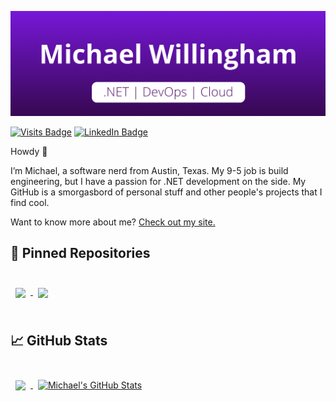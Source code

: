 [![Michael's GitHub Banner](github-header.png)](https://michaelhwillingham.github.io)

[![Visits Badge](https://badges.pufler.dev/visits/michaelhwillingham/michaelhwillingham)](https://michaelhwillingham.github.io)
[![LinkedIn Badge](https://img.shields.io/badge/LinkedIn-Profile-informational?style=flat&logo=linkedin&logoColor=white&color=0D76A8)](https://www.linkedin.com/in/michael-h-willingham/)

Howdy 👋

I’m Michael, a software nerd from Austin, Texas. My 9-5 job is build engineering, but I have a passion for .NET development on the side. My GitHub is a smorgasbord of personal stuff and other people's projects that I find cool. 

Want to know more about me? [Check out my site.](https://michaelhwillingham.github.io/)

## 📌 Pinned Repositories

<br>

<a href="https://github.com/michaelhwillingham/NBAProject.Blazor">
  <img align="center" style="margin:0.5rem" src="https://github-readme-stats.vercel.app/api/pin/?username=michaelhwillingham&repo=NBAProject.Blazor&title_color=ffffff&text_color=c9cacc&icon_color=4AB197&bg_color=58129A" />
</a>

<a href="https://github.com/michaelhwillingham/NBAProject.FunctionApp">
  <img align="center" style="margin:0.5rem" src="https://github-readme-stats.vercel.app/api/pin/?username=michaelhwillingham&repo=NBAProject.FunctionApp&title_color=ffffff&text_color=c9cacc&icon_color=4AB197&bg_color=58129A" />
</a>

<br>
<br>

## &#x1f4c8; GitHub Stats

<br>

<a href="https://github.com/michaelhwillingham">
  <img align="center" style="margin:0.5rem" src="https://github-readme-stats.vercel.app/api/top-langs/?username=michaelhwillingham&hide=html,css&title_color=ffffff&text_color=c9cacc&icon_color=4AB197&bg_color=58129A" />
</a>

<a href="https://github.com/michaelhwillingham">
  <img align="center" style="margin:0.5rem" src="https://github-readme-stats.vercel.app/api?username=michaelhwillingham&show_icons=true&line_height=27&count_private=true&title_color=ffffff&text_color=c9cacc&icon_color=4AB097&bg_color=58129A" alt="Michael's GitHub Stats" />
</a>

<br>
<br>
